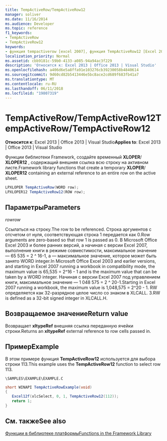 ```yaml
---
title: TempActiveRow/TempActiveRow12
manager: soliver
ms.date: 11/16/2014
ms.audience: Developer
ms.topic: reference
f1_keywords:
- TempActiveRow
- TempActiveRow12
keywords:
- функция tempactiverow [excel 2007], функция TempActiveRow12 [Excel 2007]
localization_priority: Normal
ms.assetid: cbb9181c-59b0-4133-a085-94a94ac3f229
description: 'Относится к: Excel 2013 | Office 2013 | Visual Studio'
ms.openlocfilehash: a406d6e5a8ffa91e103276cb39230058b4840614
ms.sourcegitcommit: 9d60cd82b5413446e5bc8ace2cd689f683fb41a7
ms.translationtype: MT
ms.contentlocale: ru-RU
ms.lasthandoff: 06/11/2018
ms.locfileid: "19807319"
---
```

# <a name="tempactiverowtempactiverow12"></a><span data-ttu-id="f40e9-104">TempActiveRow/TempActiveRow12</span><span class="sxs-lookup"><span data-stu-id="f40e9-104">TempActiveRow/TempActiveRow12</span></span>

 <span data-ttu-id="f40e9-105">**Относится к**: Excel 2013 | Office 2013 | Visual Studio</span><span class="sxs-lookup"><span data-stu-id="f40e9-105">**Applies to**: Excel 2013 | Office 2013 | Visual Studio</span></span> 
  
<span data-ttu-id="f40e9-106">Функции библиотеки Framework, создайте временный **XLOPER**/ **XLOPER12** , содержащий внешняя ссылка всю строку на активном листе.</span><span class="sxs-lookup"><span data-stu-id="f40e9-106">Framework library functions that create a temporary **XLOPER**/ **XLOPER12** containing an external reference to an entire row on the active sheet.</span></span> 
  
```cs
LPXLOPER TempActiveRow(WORD row);
LPXLOPER12 TempActiveRow12(ROW row);
```

## <a name="parameters"></a><span data-ttu-id="f40e9-107">Параметры</span><span class="sxs-lookup"><span data-stu-id="f40e9-107">Parameters</span></span>

 <span data-ttu-id="f40e9-108">_row_</span><span class="sxs-lookup"><span data-stu-id="f40e9-108">_row_</span></span>
  
<span data-ttu-id="f40e9-109">Ссылаться на строку.</span><span class="sxs-lookup"><span data-stu-id="f40e9-109">The row to be referenced.</span></span> <span data-ttu-id="f40e9-110">Строка аргументов с отсчетом от нуля, соответствующая строка 1 передается как 0.</span><span class="sxs-lookup"><span data-stu-id="f40e9-110">Row arguments are zero-based so that row 1 is passed as 0.</span></span> <span data-ttu-id="f40e9-111">В Microsoft Office Excel 2003 и более ранних версий, а начиная с версии Excel 2007, выполнение книги в режиме совместимости, максимальное значение — 65 535 = 2 ^ 16-1, а — максимальное значение, которое может быть занято WORD integer.</span><span class="sxs-lookup"><span data-stu-id="f40e9-111">In Microsoft Office Excel 2003 and earlier versions, and starting in Excel 2007 running a workbook in compatibility mode, the maximum value is 65,535 = 2^16 - 1 and is the maximum value that can be taken by a WORD integer.</span></span> <span data-ttu-id="f40e9-112">Начиная с версии Excel 2007 под управлением книги, максимальное значение — 1 048 575 = 2 ^ 20-1.</span><span class="sxs-lookup"><span data-stu-id="f40e9-112">Starting in Excel 2007 running a workbook, the maximum value is 1,048,575 = 2^20 - 1.</span></span> <span data-ttu-id="f40e9-113">RW определяется как 32-разрядное целое число со знаком в XLCALL. З.</span><span class="sxs-lookup"><span data-stu-id="f40e9-113">RW is defined as a 32-bit signed integer in XLCALL.H.</span></span>
  
## <a name="return-value"></a><span data-ttu-id="f40e9-114">Возвращаемое значение</span><span class="sxs-lookup"><span data-stu-id="4">Return value</span></span>

<span data-ttu-id="f40e9-115">Возвращает **xltypeRef** внешняя ссылка переданную ячейки строки.</span><span class="sxs-lookup"><span data-stu-id="f40e9-115">Returns an **xltypeRef** external reference to row cells passed in.</span></span> 
  
## <a name="example"></a><span data-ttu-id="f40e9-116">Пример</span><span class="sxs-lookup"><span data-stu-id="f40e9-116">Example</span></span>

<span data-ttu-id="f40e9-117">В этом примере функция **TempActiveRow12** используется для выбора строки 113.</span><span class="sxs-lookup"><span data-stu-id="f40e9-117">This example uses the **TempActiveRow12** function to select row 113.</span></span> 
  
 `\SAMPLES\EXAMPLE\EXAMPLE.C`
  
```cs
short WINAPI TempActiveRowExample(void)
{
   Excel12f(xlcSelect, 0, 1, TempActiveRow12(112));
   return 1;
}
```

## <a name="see-also"></a><span data-ttu-id="f40e9-118">См. также</span><span class="sxs-lookup"><span data-stu-id="f40e9-118">See also</span></span>



[<span data-ttu-id="f40e9-119">Функции в библиотеке платформы</span><span class="sxs-lookup"><span data-stu-id="f40e9-119">Functions in the Framework Library</span></span>](functions-in-the-framework-library.md)

